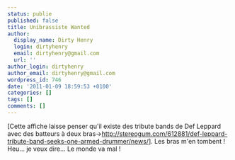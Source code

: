 ```yaml
---
status: publie
published: false
title: Unibrassiste Wanted
author:
  display_name: Dirty Henry
  login: dirtyhenry
  email: dirtyhenry@gmail.com
  url: ''
author_login: dirtyhenry
author_email: dirtyhenry@gmail.com
wordpress_id: 746
date: '2011-01-09 18:59:53 +0100'
categories: []
tags: []
comments: []
---
```

[Cette affiche laisse penser qu'il existe des tribute bands de Def Leppard avec des batteurs à deux bras->http://stereogum.com/612881/def-leppard-tribute-band-seeks-one-armed-drummer/news/]. Les bras m'en tombent ! Heu... je veux dire... Le monde va mal !
